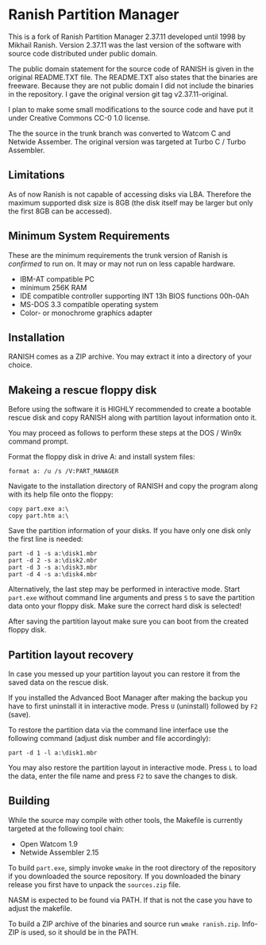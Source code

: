 # Ranish Partition Manager
This is a fork of Ranish Partition Manager 2.37.11 developed until 1998
by Mikhail Ranish. Version 2.37.11 was the last version of the software with
source code distributed under public domain.

The public domain statement for the source code of RANISH is given in the
original README.TXT file. The README.TXT also states that the binaries are
freeware. Because they are not public domain I did not include the binaries
in the repository. I gave the original version git tag v2.37.11-original.

I plan to make some small modifications to the source code and have put it
under Creative Commons CC-0 1.0 license.

The the source in the trunk branch was converted to Watcom C and Netwide
Assember. The original version was targeted at Turbo C / Turbo Assembler.


## Limitations
As of now Ranish is not capable of accessing disks via LBA. Therefore the
maximum supported disk size is 8GB (the disk itself may be larger but only the
first 8GB can be accessed).


## Minimum System Requirements
These are the minimum requirements the trunk version of Ranish is _confirmed_
to run on. It may or may not run on less capable hardware.

 * IBM-AT compatible PC
 * minimum 256K RAM
 * IDE compatible controller supporting INT 13h BIOS functions 00h-0Ah
 * MS-DOS 3.3 compatible operating system
 * Color- or monochrome graphics adapter


## Installation
RANISH comes as a ZIP archive. You may extract it into a directory of your
choice.


## Makeing a rescue floppy disk
Before using the software it is HIGHLY recommended to create a bootable
rescue disk and copy RANISH along with partition layout information onto
it.

You may proceed as follows to perform these steps at the DOS / Win9x command
prompt.

Format the floppy disk in drive A: and install system files:

    format a: /u /s /V:PART_MANAGER

Navigate to the installation directory of RANISH and copy the program
along with its help file onto the floppy:

    copy part.exe a:\
    copy part.htm a:\

Save the partition information of your disks. If you have only one disk
only the first line is needed:

    part -d 1 -s a:\disk1.mbr
    part -d 2 -s a:\disk2.mbr
    part -d 3 -s a:\disk3.mbr
    part -d 4 -s a:\disk4.mbr

Alternatively, the last step may be performed in interactive mode.
Start `part.exe` without command line arguments and press `S` to save
the partition data onto your floppy disk. Make sure the correct 
hard disk is selected!

After saving the partition layout make sure you can boot from the
created floppy disk.


## Partition layout recovery
In case you messed up your partition layout you can restore it from the
saved data on the rescue disk.

If you installed the Advanced Boot Manager after making the backup you
have to first uninstall it in interactive mode. Press `U` (uninstall)
followed by `F2` (save).

To restore the partition data via the command line interface use the
following command (adjust disk number and file accordingly):

    part -d 1 -l a:\disk1.mbr

You may also restore the partition layout in interactive mode. Press
`L` to load the data, enter the file name and press `F2` to save
the changes to disk.


## Building
While the source may compile with other tools, the Makefile is currently
targeted at the following tool chain:

 * Open Watcom 1.9
 * Netwide Assembler 2.15

To build `part.exe`, simply invoke `wmake` in the root directory of the
repository if you downloaded the source repository. If you downloaded the
binary release you first have to unpack the `sources.zip` file.

NASM is expected to be found via PATH. If that is not the case
you have to adjust the makefile.

To build a ZIP archive of the binaries and source run `wmake ranish.zip`.
Info-ZIP is used, so it should be in the PATH.
